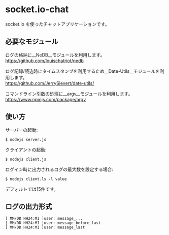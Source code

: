 # socket.io-chat

socket.io を使ったチャットアプリケーションです。

## 必要なモジュール

ログの格納に__NeDB__モジュールを利用します。  
https://github.com/louischatriot/nedb  

ログ記録/読込時にタイムスタンプを利用するため__Date-Utils__モジュールを利用します。  
https://github.com/JerrySievert/date-utils/

コマンドライン引数の処理に__argv__モジュールを利用します。  
https://www.npmjs.com/package/argv

## 使い方

サーバーの起動:
```
$ nodejs server.js
```

クライアントの起動:
```
$ nodejs client.js
```

ログイン時に出力されるログの最大数を設定する場合:
```
$ nodejs client.ls -l value
```
デフォルトでは15件です。  

## ログの出力形式

```
[ MM/DD HH24:MI ]user: message_...
[ MM/DD HH24:MI ]user: message_before_last
[ MM/DD HH24:MI ]user: message_last
```

